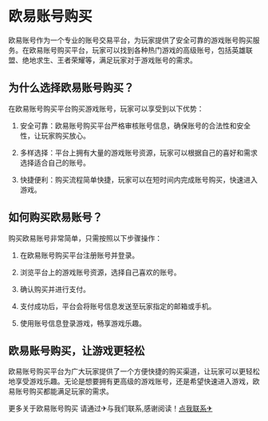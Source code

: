 # 欧易账号购买

欧易账号作为一个专业的账号交易平台，为玩家提供了安全可靠的游戏账号购买服务。在欧易账号购买平台，玩家可以找到各种热门游戏的高级账号，包括英雄联盟、绝地求生、王者荣耀等，满足玩家对于游戏账号的需求。

## 为什么选择欧易账号购买？

在欧易账号购买平台购买游戏账号，玩家可以享受到以下优势：

1. 安全可靠：欧易账号购买平台严格审核账号信息，确保账号的合法性和安全性，让玩家购买放心。

2. 多样选择：平台上拥有大量的游戏账号资源，玩家可以根据自己的喜好和需求选择适合自己的账号。

3. 快捷便利：购买流程简单快捷，玩家可以在短时间内完成账号购买，快速进入游戏。

## 如何购买欧易账号？

购买欧易账号非常简单，只需按照以下步骤操作：

1. 在欧易账号购买平台注册账号并登录。

2. 浏览平台上的游戏账号资源，选择自己喜欢的账号。

3. 确认购买并进行支付。

4. 支付成功后，平台会将账号信息发送至玩家指定的邮箱或手机。

5. 使用账号信息登录游戏，畅享游戏乐趣。

## 欧易账号购买，让游戏更轻松

欧易账号购买平台为广大玩家提供了一个方便快捷的购买渠道，让玩家可以更轻松地享受游戏乐趣。无论是想要拥有更高级的游戏账号，还是希望快速进入游戏，欧易账号购买都能满足玩家的需求。

更多关于欧易账号购买 请通过✈与我们联系,感谢阅读！[点我联系✈](https://help.G208.com)